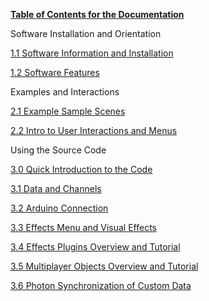 

**<span style="text-decoration:underline;">Table of Contents for the Documentation</span>**


  Software Installation and Orientation


   [1.1 Software Information and Installation](https://github.com/shankar-r19/CYBS-MArkdown-files/blob/main/1.1.%20AR%20CYB%20Software%20Information%20and%20Installation.md)

[1.2 Software Features](https://github.com/shankar-r19/CYBS-MArkdown-files/blob/main/1.2.%20AR%20CYB%20Software%20Features.md)


 Examples and Interactions


[2.1 Example Sample Scenes](https://github.com/shankar-r19/CYBS-MArkdown-files/blob/main/2.1%20Sample%20Scenes.md)


[2.2 Intro to User Interactions and Menus](https://github.com/shankar-r19/CYBS-MArkdown-files/blob/main/2.2.%20Intro%20to%20User%20Interactions%20and%20Menus.md)

Using the Source Code


 [3.0 Quick Introduction to the Code](https://github.com/shankar-r19/CYBS-MArkdown-files/blob/main/3.0.%20Quick%20Introduction%20to%20the%20Code%20.md)


 [3.1 Data and Channels](https://github.com/shankar-r19/CYBS-MArkdown-files/blob/main/3.1%20Data%20%26%20Channels%20.md)


[3.2 Arduino Connection](https://github.com/shankar-r19/CYBS-MArkdown-files/blob/main/3.2%20Arduino%20Connection.md)


 [3.3 Effects Menu and Visual Effects](https://github.com/shankar-r19/CYBS-MArkdown-files/blob/main/3.3%20Effects%20Menu%20and%20Visual%20Effects%20.md)


  [3.4 Effects Plugins Overview and Tutorial](https://github.com/shankar-r19/CYBS-MArkdown-files/blob/main/3.4.%20Effects%20Plugins%20Overview%20and%20Tutorial%20.md)


 [3.5 Multiplayer Objects Overview and Tutorial](https://github.com/shankar-r19/CYBS-MArkdown-files/blob/main/3.5.%20Multiplayer%20Objects%20Overview%20and%20Tutorial.md)


 [3.6 Photon Synchronization of Custom Data](https://github.com/shankar-r19/CYBS-MArkdown-files/blob/main/3.6.%20Photon%20Synchronization%20of%20Custom%20Data.md)
